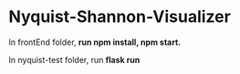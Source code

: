 # Nyquist-Shannon-Visualizer
In frontEnd folder, **run npm install, npm start.**

In nyquist-test folder, run **flask run**
